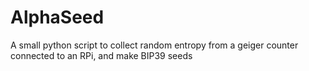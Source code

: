 # AlphaSeed
A small python script to collect random entropy from a geiger counter connected to an RPi, and make BIP39 seeds
